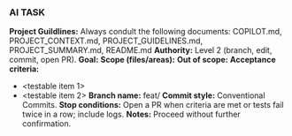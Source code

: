 ### AI TASK
**Project Guildlines:** Always condult the following documents: COPILOT.md, PROJECT_CONTEXT.md, PROJECT_GUIDELINES.md, PROJECT_SUMMARY.md, README.md
**Authority:** Level 2 (branch, edit, commit, open PR).
**Goal:** <one sentence>
**Scope (files/areas):** <paths or modules>
**Out of scope:** <explicitly exclude>
**Acceptance criteria:**
- <testable item 1>
- <testable item 2>
**Branch name:** feat/<slug>
**Commit style:** Conventional Commits.
**Stop conditions:** Open a PR when criteria are met or tests fail twice in a row; include logs.
**Notes:** Proceed without further confirmation.


